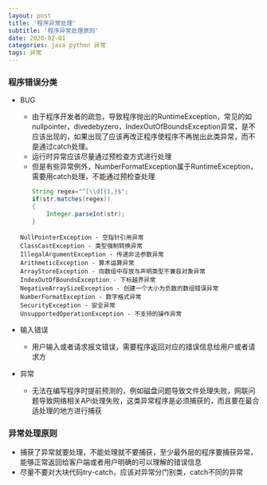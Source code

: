 ```yaml
---
layout: post
title: '程序异常处理'
subtitle: '程序异常处理原则'
date: 2020-02-01
categories: java python 异常
tags: 异常
---
```


### 程序错误分类

* BUG
   * 由于程序开发者的疏忽，导致程序抛出的RuntimeException，常见的如nullpointer，divedebyzero，IndexOutOfBoundsException异常，是不应该出现的，如果出现了应该再改正程序使程序不再抛出此类异常，而不是通过catch处理。
   * 运行时异常应该尽量通过预检查方式进行处理
   * 但是有些异常例外，NumberFormatException属于RuntimeException，需要用catch处理，不能通过预检查处理
        ```java
        String regex="^[\\d]{1,}$";
        if(str.matches(regex))
        {
            Integer.parseInt(str);
        }
        ```
    ```
    NullPointerException - 空指针引用异常
    ClassCastException - 类型强制转换异常
    IllegalArgumentException - 传递非法参数异常
    ArithmeticException - 算术运算异常
    ArrayStoreException - 向数组中存放与声明类型不兼容对象异常
    IndexOutOfBoundsException - 下标越界异常
    NegativeArraySizeException - 创建一个大小为负数的数组错误异常
    NumberFormatException - 数字格式异常
    SecurityException - 安全异常
    UnsupportedOperationException - 不支持的操作异常
    ```

* 输入错误
   * 用户输入或者请求报文错误，需要程序返回对应的错误信息给用户或者请求方
* 异常
   * 无法在编写程序时提前预测的，例如磁盘问题导致文件处理失败，网联问题导致网络相关APi处理失败，这类异常程序是必须捕获的，而且要在最合适处理的地方进行捕获


### 异常处理原则

* 捕获了异常就要处理，不能处理就不要捕获，至少最外层的程序要捕获异常，能够正常返回给客户端或者用户明确的可以理解的错误信息
* 尽量不要对大块代码try-catch，应该对异常分门别类，catch不同的异常
